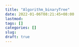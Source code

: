 ```yaml
---
title: "Algorithm_binaryTree"
date: 2022-01-06T08:21:45+08:00
lastmod:
tags: []
categories: []
slug:
draft: true
---
```


